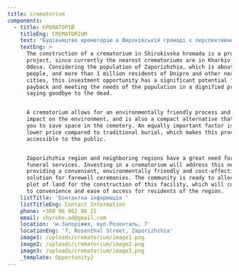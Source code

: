 ```yaml
---
title: crematorium
components:
  - title: КРЕМАТОРІЙ
    titleEng: CREMATORIUM
    text: "Будівництво крематорію в Широківській громаді є перспективним проектом, оскільки в даний час найближчі крематорії знаходяться в Харкові та Одесі. Ураховуючи населення Запоріжжя, що складає близько 800 тисяч осіб, та понад 1 мільйон мешканців Дніпра та інших прилеглих міст, ця інвестиційна можливість має значний потенціал для швидкої окупності та задоволення потреб населення у гідному процесі прощання з померлими.\n\n\nКрематорій дозволяє забезпечити екологічно чистий процес та зниження впливу на навколишнє середовище, а ще - це компактна альтернатива, що дозволяє зберігати простір на кладовищі. Не менш важливим фактором є також нижча ціна порівняно з традиційним похованням, що робить цей процес більш доступним для населення.\n\n\nЗапорізька область і суміжні регіони мають велику потребу у сучасних поховальних послугах. Інвестиція в будівництво крематорію вирішить цю потребу, створивши зручне, екологічно чисте та економічно вигідне рішення для проведення прощальних церемоній. Громада готова виділити земельну ділянку під будівництво цього об’єкту, що сприятиме зручності та легкості доступу для мешканців регіону.\_\n\n"
    textEng: >
      The construction of a crematorium in Shirokivska hromada is a promising
      project, since currently the nearest crematoriums are in Kharkiv and
      Odesa. Considering the population of Zaporizhzhia, which is about 800,000
      people, and more than 1 million residents of Dnipro and other nearby
      cities, this investment opportunity has a significant potential for quick
      payback and meeting the needs of the population in a dignified process of
      saying goodbye to the dead.


      A crematorium allows for an environmentally friendly process and reduced
      impact on the environment, and is also a compact alternative that allows
      you to save space in the cemetery. An equally important factor is the
      lower price compared to traditional burial, which makes this process more
      accessible to the public.


      Zaporizhzhia region and neighboring regions have a great need for modern
      funeral services. Investing in a crematorium will address this need by
      providing a convenient, environmentally friendly and cost-effective
      solution for farewell ceremonies. The community is ready to allocate a
      plot of land for the construction of this facility, which will contribute
      to convenience and ease of access for residents of the region.
    listTitle: 'Контактна інформація '
    listTitleEng: Contact Information
    phone: +380 96 962 88 21
    email: shyroke.ad@gmail.com
    location: 'м.Запоріжжя, вул.Розенталь, 7'
    locationEng: '7, Rosenthal Street, Zaporizhzhia'
    image1: /uploads/crematorium/image1.png
    image2: /uploads/crematorium/image2.png
    image3: /uploads/crematorium/image3.png
    _template: Opportunity2
---
```



